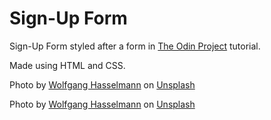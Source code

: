 # Sign-Up Form

Sign-Up Form styled after a form in [The Odin Project](https://www.theodinproject.com/lessons/node-path-intermediate-html-and-css-sign-up-form) tutorial.

Made using HTML and CSS.

Photo by [Wolfgang Hasselmann](https://unsplash.com/es/@wolfgang_hasselmann?utm_source=unsplash&utm_medium=referral&utm_content=creditCopyText) on [Unsplash](https://unsplash.com/t/experimental?utm_source=unsplash&utm_medium=referral&utm_content=creditCopyText)

  
  Photo by <a href="https://unsplash.com/es/@wolfgang_hasselmann?utm_source=unsplash&utm_medium=referral&utm_content=creditCopyText">Wolfgang Hasselmann</a> on <a href="https://unsplash.com/t/experimental?utm_source=unsplash&utm_medium=referral&utm_content=creditCopyText">Unsplash</a>
  
